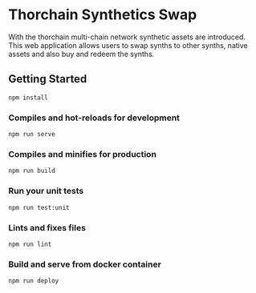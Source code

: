 
# Thorchain Synthetics Swap

With the thorchain multi-chain network synthetic assets are introduced. This web application allows users to 
swap synths to other synths, native assets and also buy and redeem the synths.

## Getting Started
```
npm install
```

### Compiles and hot-reloads for development
```
npm run serve
```

### Compiles and minifies for production
```
npm run build
```

### Run your unit tests
```
npm run test:unit
```

### Lints and fixes files
```
npm run lint
```

### Build and serve from docker container
```
npm run deploy
```
